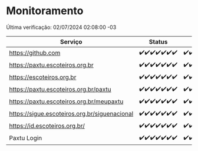 # Monitoramento

Última verificação: 02/07/2024 02:08:00 -03

|Serviço|Status|Últimas 24h|
|---|---|---|
|https://github.com|<span title="2024-06-25: OK=24">✔️</span><span title="2024-06-26: OK=24">✔️</span><span title="2024-06-27: OK=24">✔️</span><span title="2024-06-28: OK=24">✔️</span><span title="2024-06-29: OK=24">✔️</span><span title="2024-06-30: OK=24">✔️</span><span title="2024-07-01: OK=5">✔️</span>|<span title="01/07/2024 03:11:00 -03 : 200">✔️</span><span title="01/07/2024 04:07:00 -03 : 200">✔️</span><span title="01/07/2024 05:10:00 -03 : 200">✔️</span><span title="01/07/2024 06:09:00 -03 : 200">✔️</span><span title="01/07/2024 07:09:00 -03 : 200">✔️</span><span title="01/07/2024 08:06:00 -03 : 200">✔️</span><span title="01/07/2024 09:13:00 -03 : 200">✔️</span><span title="01/07/2024 10:11:00 -03 : 200">✔️</span><span title="01/07/2024 11:06:00 -03 : 200">✔️</span><span title="01/07/2024 12:07:00 -03 : 200">✔️</span><span title="01/07/2024 13:08:00 -03 : 200">✔️</span><span title="01/07/2024 14:06:00 -03 : 200">✔️</span><span title="01/07/2024 15:09:00 -03 : 200">✔️</span><span title="01/07/2024 16:05:00 -03 : 200">✔️</span><span title="01/07/2024 17:07:00 -03 : 200">✔️</span><span title="01/07/2024 18:06:00 -03 : 200">✔️</span><span title="01/07/2024 19:06:00 -03 : 200">✔️</span><span title="01/07/2024 20:07:00 -03 : 200">✔️</span><span title="01/07/2024 21:33:00 -03 : 200">✔️</span><span title="01/07/2024 22:55:00 -03 : 200">✔️</span><span title="01/07/2024 23:26:00 -03 : 200">✔️</span><span title="02/07/2024 00:08:00 -03 : 200">✔️</span><span title="02/07/2024 01:09:00 -03 : 200">✔️</span><span title="02/07/2024 02:08:00 -03 : 200">✔️</span>|
|https://paxtu.escoteiros.org.br|<span title="2024-06-25: OK=24">✔️</span><span title="2024-06-26: OK=24">✔️</span><span title="2024-06-27: OK=24">✔️</span><span title="2024-06-28: OK=24">✔️</span><span title="2024-06-29: OK=24">✔️</span><span title="2024-06-30: OK=24">✔️</span><span title="2024-07-01: OK=5">✔️</span>|<span title="01/07/2024 03:11:00 -03 : 200">✔️</span><span title="01/07/2024 04:07:00 -03 : 200">✔️</span><span title="01/07/2024 05:10:00 -03 : 200">✔️</span><span title="01/07/2024 06:09:00 -03 : 200">✔️</span><span title="01/07/2024 07:09:00 -03 : 200">✔️</span><span title="01/07/2024 08:06:00 -03 : 200">✔️</span><span title="01/07/2024 09:13:00 -03 : 200">✔️</span><span title="01/07/2024 10:11:00 -03 : 200">✔️</span><span title="01/07/2024 11:06:00 -03 : 200">✔️</span><span title="01/07/2024 12:07:00 -03 : 200">✔️</span><span title="01/07/2024 13:08:00 -03 : 200">✔️</span><span title="01/07/2024 14:06:00 -03 : 200">✔️</span><span title="01/07/2024 15:09:00 -03 : 200">✔️</span><span title="01/07/2024 16:05:00 -03 : 200">✔️</span><span title="01/07/2024 17:07:00 -03 : 200">✔️</span><span title="01/07/2024 18:06:00 -03 : 200">✔️</span><span title="01/07/2024 19:06:00 -03 : 200">✔️</span><span title="01/07/2024 20:07:00 -03 : 200">✔️</span><span title="01/07/2024 21:33:00 -03 : 200">✔️</span><span title="01/07/2024 22:55:00 -03 : 200">✔️</span><span title="01/07/2024 23:26:00 -03 : 200">✔️</span><span title="02/07/2024 00:08:00 -03 : 200">✔️</span><span title="02/07/2024 01:09:00 -03 : 200">✔️</span><span title="02/07/2024 02:08:00 -03 : 200">✔️</span>|
|https://escoteiros.org.br|<span title="2024-06-25: OK=24">✔️</span><span title="2024-06-26: OK=24">✔️</span><span title="2024-06-27: OK=24">✔️</span><span title="2024-06-28: OK=24">✔️</span><span title="2024-06-29: OK=24">✔️</span><span title="2024-06-30: OK=24">✔️</span><span title="2024-07-01: OK=5">✔️</span>|<span title="01/07/2024 03:11:00 -03 : 200">✔️</span><span title="01/07/2024 04:07:00 -03 : 200">✔️</span><span title="01/07/2024 05:10:00 -03 : 200">✔️</span><span title="01/07/2024 06:09:00 -03 : 200">✔️</span><span title="01/07/2024 07:09:00 -03 : 200">✔️</span><span title="01/07/2024 08:06:00 -03 : 200">✔️</span><span title="01/07/2024 09:13:00 -03 : 200">✔️</span><span title="01/07/2024 10:11:00 -03 : 200">✔️</span><span title="01/07/2024 11:06:00 -03 : 200">✔️</span><span title="01/07/2024 12:07:00 -03 : 200">✔️</span><span title="01/07/2024 13:08:00 -03 : 200">✔️</span><span title="01/07/2024 14:06:00 -03 : 200">✔️</span><span title="01/07/2024 15:09:00 -03 : 200">✔️</span><span title="01/07/2024 16:05:00 -03 : 200">✔️</span><span title="01/07/2024 17:07:00 -03 : 200">✔️</span><span title="01/07/2024 18:06:00 -03 : 200">✔️</span><span title="01/07/2024 19:06:00 -03 : 200">✔️</span><span title="01/07/2024 20:07:00 -03 : 200">✔️</span><span title="01/07/2024 21:33:00 -03 : 200">✔️</span><span title="01/07/2024 22:55:00 -03 : 200">✔️</span><span title="01/07/2024 23:26:00 -03 : 200">✔️</span><span title="02/07/2024 00:08:00 -03 : 200">✔️</span><span title="02/07/2024 01:09:00 -03 : 200">✔️</span><span title="02/07/2024 02:08:00 -03 : 200">✔️</span>|
|https://paxtu.escoteiros.org.br/paxtu|<span title="2024-06-25: OK=24">✔️</span><span title="2024-06-26: OK=24">✔️</span><span title="2024-06-27: OK=24">✔️</span><span title="2024-06-28: OK=24">✔️</span><span title="2024-06-29: OK=24">✔️</span><span title="2024-06-30: OK=24">✔️</span><span title="2024-07-01: OK=5">✔️</span>|<span title="01/07/2024 03:11:00 -03 : 200">✔️</span><span title="01/07/2024 04:07:00 -03 : 200">✔️</span><span title="01/07/2024 05:10:00 -03 : 200">✔️</span><span title="01/07/2024 06:09:00 -03 : 200">✔️</span><span title="01/07/2024 07:09:00 -03 : 200">✔️</span><span title="01/07/2024 08:06:00 -03 : 200">✔️</span><span title="01/07/2024 09:14:00 -03 : 200">✔️</span><span title="01/07/2024 10:11:00 -03 : 200">✔️</span><span title="01/07/2024 11:07:00 -03 : 200">✔️</span><span title="01/07/2024 12:07:00 -03 : 200">✔️</span><span title="01/07/2024 13:08:00 -03 : 200">✔️</span><span title="01/07/2024 14:06:00 -03 : 200">✔️</span><span title="01/07/2024 15:09:00 -03 : 200">✔️</span><span title="01/07/2024 16:05:00 -03 : 200">✔️</span><span title="01/07/2024 17:07:00 -03 : 200">✔️</span><span title="01/07/2024 18:06:00 -03 : 200">✔️</span><span title="01/07/2024 19:06:00 -03 : 200">✔️</span><span title="01/07/2024 20:07:00 -03 : 200">✔️</span><span title="01/07/2024 21:33:00 -03 : 200">✔️</span><span title="01/07/2024 22:55:00 -03 : 200">✔️</span><span title="01/07/2024 23:26:00 -03 : 200">✔️</span><span title="02/07/2024 00:08:00 -03 : 200">✔️</span><span title="02/07/2024 01:09:00 -03 : 200">✔️</span><span title="02/07/2024 02:08:00 -03 : 200">✔️</span>|
|https://paxtu.escoteiros.org.br/meupaxtu|<span title="2024-06-25: OK=24">✔️</span><span title="2024-06-26: OK=24">✔️</span><span title="2024-06-27: OK=24">✔️</span><span title="2024-06-28: OK=24">✔️</span><span title="2024-06-29: OK=24">✔️</span><span title="2024-06-30: OK=24">✔️</span><span title="2024-07-01: OK=5">✔️</span>|<span title="01/07/2024 03:11:00 -03 : 200">✔️</span><span title="01/07/2024 04:07:00 -03 : 200">✔️</span><span title="01/07/2024 05:10:00 -03 : 200">✔️</span><span title="01/07/2024 06:09:00 -03 : 200">✔️</span><span title="01/07/2024 07:09:00 -03 : 200">✔️</span><span title="01/07/2024 08:06:00 -03 : 200">✔️</span><span title="01/07/2024 09:14:00 -03 : 200">✔️</span><span title="01/07/2024 10:11:00 -03 : 200">✔️</span><span title="01/07/2024 11:07:00 -03 : 200">✔️</span><span title="01/07/2024 12:07:00 -03 : 200">✔️</span><span title="01/07/2024 13:08:00 -03 : 200">✔️</span><span title="01/07/2024 14:06:00 -03 : 200">✔️</span><span title="01/07/2024 15:09:00 -03 : 200">✔️</span><span title="01/07/2024 16:05:00 -03 : 200">✔️</span><span title="01/07/2024 17:07:00 -03 : 200">✔️</span><span title="01/07/2024 18:06:00 -03 : 200">✔️</span><span title="01/07/2024 19:06:00 -03 : 200">✔️</span><span title="01/07/2024 20:07:00 -03 : 200">✔️</span><span title="01/07/2024 21:33:00 -03 : 200">✔️</span><span title="01/07/2024 22:55:00 -03 : 200">✔️</span><span title="01/07/2024 23:26:00 -03 : 200">✔️</span><span title="02/07/2024 00:08:00 -03 : 200">✔️</span><span title="02/07/2024 01:09:00 -03 : 200">✔️</span><span title="02/07/2024 02:08:00 -03 : 200">✔️</span>|
|https://sigue.escoteiros.org.br/siguenacional|<span title="2024-06-25: OK=24">✔️</span><span title="2024-06-26: OK=24">✔️</span><span title="2024-06-27: OK=24">✔️</span><span title="2024-06-28: OK=24">✔️</span><span title="2024-06-29: OK=24">✔️</span><span title="2024-06-30: OK=24">✔️</span><span title="2024-07-01: OK=5">✔️</span>|<span title="01/07/2024 03:11:00 -03 : 200">✔️</span><span title="01/07/2024 04:07:00 -03 : 200">✔️</span><span title="01/07/2024 05:10:00 -03 : 200">✔️</span><span title="01/07/2024 06:09:00 -03 : 200">✔️</span><span title="01/07/2024 07:09:00 -03 : 200">✔️</span><span title="01/07/2024 08:06:00 -03 : 200">✔️</span><span title="01/07/2024 09:14:00 -03 : 200">✔️</span><span title="01/07/2024 10:11:00 -03 : 200">✔️</span><span title="01/07/2024 11:07:00 -03 : 200">✔️</span><span title="01/07/2024 12:07:00 -03 : 200">✔️</span><span title="01/07/2024 13:08:00 -03 : 200">✔️</span><span title="01/07/2024 14:06:00 -03 : 200">✔️</span><span title="01/07/2024 15:09:00 -03 : 200">✔️</span><span title="01/07/2024 16:05:00 -03 : 200">✔️</span><span title="01/07/2024 17:07:00 -03 : 200">✔️</span><span title="01/07/2024 18:06:00 -03 : 200">✔️</span><span title="01/07/2024 19:06:00 -03 : 200">✔️</span><span title="01/07/2024 20:07:00 -03 : 200">✔️</span><span title="01/07/2024 21:33:00 -03 : 200">✔️</span><span title="01/07/2024 22:55:00 -03 : 200">✔️</span><span title="01/07/2024 23:26:00 -03 : 200">✔️</span><span title="02/07/2024 00:08:00 -03 : 200">✔️</span><span title="02/07/2024 01:09:00 -03 : 200">✔️</span><span title="02/07/2024 02:08:00 -03 : 200">✔️</span>|
|https://id.escoteiros.org.br/|<span title="2024-06-25: OK=24">✔️</span><span title="2024-06-26: OK=24">✔️</span><span title="2024-06-27: OK=24">✔️</span><span title="2024-06-28: OK=24">✔️</span><span title="2024-06-29: OK=24">✔️</span><span title="2024-06-30: OK=24">✔️</span><span title="2024-07-01: OK=5">✔️</span>|<span title="01/07/2024 03:11:00 -03 : 200">✔️</span><span title="01/07/2024 04:07:00 -03 : 200">✔️</span><span title="01/07/2024 05:10:00 -03 : 200">✔️</span><span title="01/07/2024 06:09:00 -03 : 200">✔️</span><span title="01/07/2024 07:09:00 -03 : 200">✔️</span><span title="01/07/2024 08:06:00 -03 : 200">✔️</span><span title="01/07/2024 09:14:00 -03 : 200">✔️</span><span title="01/07/2024 10:11:00 -03 : 200">✔️</span><span title="01/07/2024 11:07:00 -03 : 200">✔️</span><span title="01/07/2024 12:07:00 -03 : 200">✔️</span><span title="01/07/2024 13:08:00 -03 : 200">✔️</span><span title="01/07/2024 14:06:00 -03 : 200">✔️</span><span title="01/07/2024 15:09:00 -03 : 200">✔️</span><span title="01/07/2024 16:05:00 -03 : 200">✔️</span><span title="01/07/2024 17:07:00 -03 : 200">✔️</span><span title="01/07/2024 18:06:00 -03 : 200">✔️</span><span title="01/07/2024 19:06:00 -03 : 200">✔️</span><span title="01/07/2024 20:07:00 -03 : 200">✔️</span><span title="01/07/2024 21:33:00 -03 : 200">✔️</span><span title="01/07/2024 22:55:00 -03 : 200">✔️</span><span title="01/07/2024 23:26:00 -03 : 200">✔️</span><span title="02/07/2024 00:08:00 -03 : 200">✔️</span><span title="02/07/2024 01:09:00 -03 : 200">✔️</span><span title="02/07/2024 02:08:00 -03 : 200">✔️</span>|
|Paxtu Login|<span title="2024-06-25: OK=24">✔️</span><span title="2024-06-26: OK=24">✔️</span><span title="2024-06-27: OK=24">✔️</span><span title="2024-06-28: OK=24">✔️</span><span title="2024-06-29: OK=24">✔️</span><span title="2024-06-30: OK=24">✔️</span><span title="2024-07-01: OK=5">✔️</span>|<span title="01/07/2024 03:11:00 -03 : 200">✔️</span><span title="01/07/2024 04:07:00 -03 : 200">✔️</span><span title="01/07/2024 05:10:00 -03 : 200">✔️</span><span title="01/07/2024 06:09:00 -03 : 200">✔️</span><span title="01/07/2024 07:09:00 -03 : 200">✔️</span><span title="01/07/2024 08:06:00 -03 : 200">✔️</span><span title="01/07/2024 09:14:00 -03 : 200">✔️</span><span title="01/07/2024 10:11:00 -03 : 200">✔️</span><span title="01/07/2024 11:07:00 -03 : 200">✔️</span><span title="01/07/2024 12:07:00 -03 : 200">✔️</span><span title="01/07/2024 13:08:00 -03 : 200">✔️</span><span title="01/07/2024 14:06:00 -03 : 200">✔️</span><span title="01/07/2024 15:09:00 -03 : 200">✔️</span><span title="01/07/2024 16:05:00 -03 : 200">✔️</span><span title="01/07/2024 17:07:00 -03 : 200">✔️</span><span title="01/07/2024 18:06:00 -03 : 200">✔️</span><span title="01/07/2024 19:06:00 -03 : 200">✔️</span><span title="01/07/2024 20:07:00 -03 : 200">✔️</span><span title="01/07/2024 21:33:00 -03 : 200">✔️</span><span title="01/07/2024 22:55:00 -03 : 200">✔️</span><span title="01/07/2024 23:26:00 -03 : 200">✔️</span><span title="02/07/2024 00:08:00 -03 : 200">✔️</span><span title="02/07/2024 01:09:00 -03 : 200">✔️</span><span title="02/07/2024 02:08:00 -03 : 200">✔️</span>|
